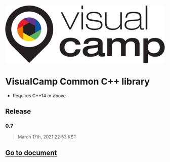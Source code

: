 <p align="center">
  <img src="/media/vc_logo.png"></img></br>
</p>

# VisualCamp Common C++ library
* Requires C++14 or above

## Release
### 0.7
> March 17th, 2021 22:53 KST

## [Go to document](https://visualcamp.github.io/vccc/html/index.html)
